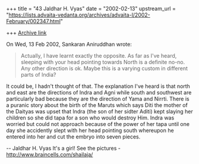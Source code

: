 +++
title = "43 Jaldhar H. Vyas"
date = "2002-02-13"
upstream_url = "https://lists.advaita-vedanta.org/archives/advaita-l/2002-February/002347.html"

+++
[Archive link](https://lists.advaita-vedanta.org/archives/advaita-l/2002-February/002347.html)

On Wed, 13 Feb 2002, Sankaran Aniruddhan wrote:

> Actually, I have learnt exactly the opposite. As far as I've heard,
> sleeping with your head pointing towards North is a definite no-no. Any
> other direction is ok. Maybe this is a varying custom in different parts
> of India?
>

It could be, I hadn't thought of that.  The explanation I've heard is
that north and east are the directions of Indra and Agni while south
and southwest are particularly bad because they are the direction of
Yama and Nirrti.  There is a puranic story about the
birth of the Maruts which says Diti the mother of the Daityas was upset
that Indra (the son of her sidter Aditi) kept slaying her children so she
did tapa for a son who would destroy Him.  Indra was worried but could not
approach because of the power of her tapa until one day she accidently
slept with her head pointing south whereupon he entered into her and cut
the embryo into seven pieces.

--
Jaldhar H. Vyas <jaldhar at braincells.com>
It's a girl! See the pictures - http://www.braincells.com/shailaja/

